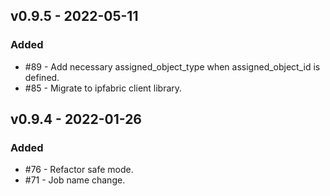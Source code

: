 

## v0.9.5 - 2022-05-11

### Added

- #89 - Add necessary assigned_object_type when assigned_object_id is defined.
- #85 - Migrate to ipfabric client library.

## v0.9.4 - 2022-01-26

### Added

- #76 - Refactor safe mode.
- #71 - Job name change.
